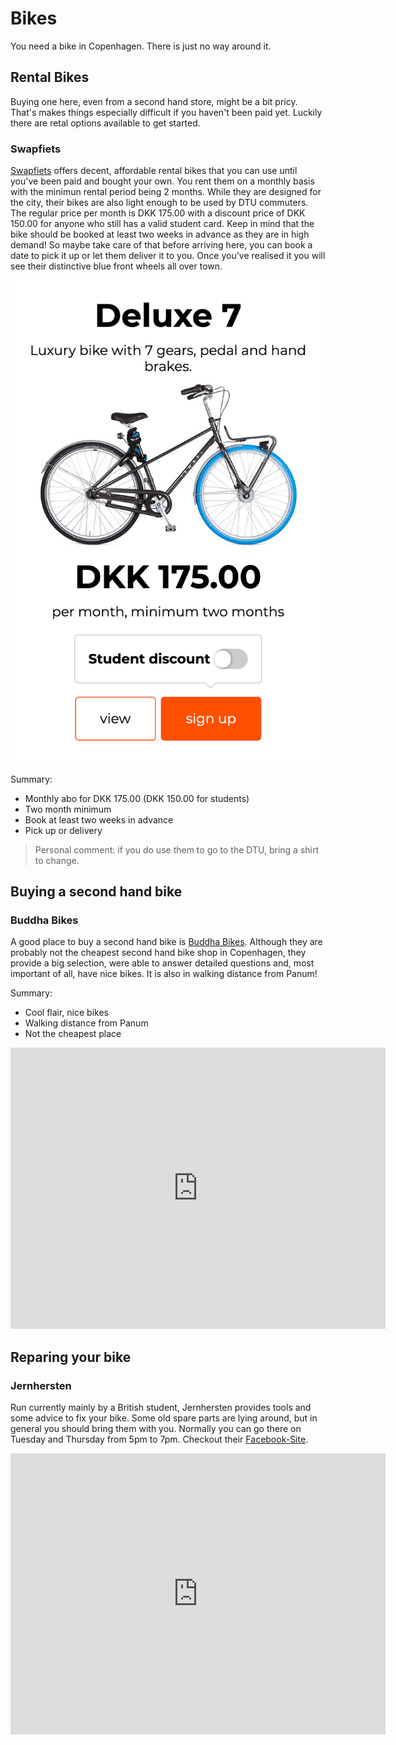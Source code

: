 # Bikes

You need a bike in Copenhagen. There is just no way around it.

## Rental Bikes

Buying one here, even from a second hand store, might be a bit pricy. That's makes things especially difficult if you haven't been paid yet. Luckily there are retal options available to get started.

### Swapfiets

[Swapfiets](https://swapfiets.dk/en/offer/copenhagen) offers decent, affordable rental bikes that you can use until you've been paid and bought your own. You rent them on a monthly basis with the minimun rental period being 2 months. While they are designed for the city, their bikes are also light enough to be used by DTU commuters. The regular price per month is DKK 175.00 with a discount price of DKK 150.00 for anyone who still has a valid student card. Keep in mind that the bike should be booked at least two weeks in advance as they are in high demand! So maybe take care of that before arriving here, you can book a date to pick it up or let them deliver it to you. Once you've realised it you will see their distinctive blue front wheels all over town.

![Swapfiets image](Figures/Swapfiets.png)

Summary:
- Monthly abo for DKK 175.00 (DKK 150.00 for students)
- Two month minimum
- Book at least two weeks in advance
- Pick up or delivery

> Personal comment: if you do use them to go to the DTU, bring a shirt to change.


## Buying a second hand bike

### Buddha Bikes

A good place to buy a second hand bike is [Buddha Bikes](https://www.buddhabikes.dk/). Although they are probably not the cheapest second hand bike shop in Copenhagen, they provide a big selection, were able to answer detailed questions and, most important of all, have nice bikes. It is also in walking distance from Panum!

Summary:
- Cool flair, nice bikes
- Walking distance from Panum
- Not the cheapest place

<iframe src="https://www.google.com/maps/embed?pb=!1m18!1m12!1m3!1d11054.020786611598!2d12.541131811485352!3d55.70797545500583!2m3!1f0!2f0!3f0!3m2!1i1024!2i768!4f13.1!3m3!1m2!1s0x4652525a91f3e1b5%3A0xaa26e97fc01db378!2sBuddha%20Bikes!5e0!3m2!1sda!2sdk!4v1574841319171!5m2!1sda!2sdk" width="600" height="450" frameborder="0" style="border:0;" allowfullscreen=""></iframe>

## Reparing your bike

### Jernhersten

Run currently mainly by a British student, Jernhersten provides tools and some advice to fix your bike. Some old spare parts are lying around, but in general you should bring them with you. 
Normally you can go there on Tuesday and Thursday from 5pm to 7pm. Checkout their [Facebook-Site](https://www.facebook.com/CykelvaerkstedJernhesten).

<iframe src="https://www.google.com/maps/embed?pb=!1m18!1m12!1m3!1d5350.620452390576!2d12.539589458641405!3d55.6775327666618!2m3!1f0!2f0!3f0!3m2!1i1024!2i768!4f13.1!3m3!1m2!1s0x0%3A0xf496c397c154eda3!2sJernhesten!5e0!3m2!1sde!2sdk!4v1574930084271!5m2!1sde!2sdk" width="600" height="450" frameborder="0" style="border:0;" allowfullscreen=""></iframe>
